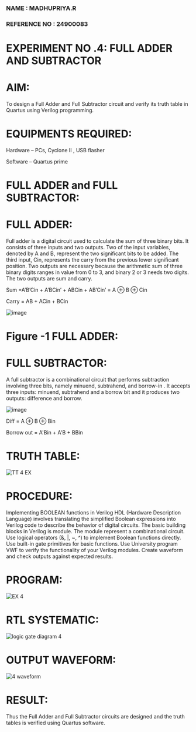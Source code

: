 ### NAME : MADHUPRIYA.R
### REFERENCE NO : 24900083
# EXPERIMENT NO .4: FULL ADDER AND SUBTRACTOR


# AIM:

To design a Full Adder and Full Subtractor circuit and verify its truth table in Quartus using Verilog programming.

# EQUIPMENTS REQUIRED:

Hardware – PCs, Cyclone II , USB flasher

Software – Quartus prime

# FULL ADDER and FULL SUBTRACTOR:

# FULL ADDER:

Full adder is a digital circuit used to calculate the sum of three binary bits. It consists of three inputs and two outputs. Two of the input variables, denoted by A and B, represent the two significant bits to be added. The third input, Cin, represents the carry from the previous lower significant position. Two outputs are necessary because the arithmetic sum of three binary digits ranges in value from 0 to 3, and binary 2 or 3 needs two digits. The two outputs are sum and carry.

Sum =A’B’Cin + A’BCin’ + ABCin + AB’Cin’ = A ⊕ B ⊕ Cin 

Carry = AB + ACin + BCin

![image](https://github.com/naavaneetha/FULL_ADDER_SUBTRACTOR/assets/154305477/0f30ba51-5ffb-4198-845f-18e054f675e7)

# Figure -1 FULL ADDER:

# FULL SUBTRACTOR:

A full subtractor is a combinational circuit that performs subtraction involving three bits, namely minuend, subtrahend, and borrow-in . It accepts three inputs: minuend, subtrahend and a borrow bit and it produces two outputs: difference and borrow.

![image](https://github.com/naavaneetha/FULL_ADDER_SUBTRACTOR/assets/154305477/02b24f51-ab51-4304-9ad6-7b81ffc1ead5)

Diff = A ⊕ B ⊕ Bin 

Borrow out = A'Bin + A'B + BBin

# TRUTH TABLE:


![TT 4 EX](https://github.com/user-attachments/assets/8e03d675-961d-48e9-9488-a7311e751748)

# PROCEDURE:

Implementing BOOLEAN functions in Verilog HDL (Hardware Description Language) involves translating the simplified Boolean expressions into Verilog code to describe the behavior of digital circuits. The basic building blocks in Verilog is module. The module represent a combinational circuit. Use logical operators (&, |, ~, ^) to implement Boolean functions directly. Use built-in gate primitives for basic functions. Use University program VWF to verify the functionality of your Verilog modules. Create waveform and check outputs against expected results.

# PROGRAM:


![EX 4](https://github.com/user-attachments/assets/9e7f0243-43d9-452c-824b-62963166b008)

# RTL SYSTEMATIC:

![logic gate diagram 4](https://github.com/user-attachments/assets/fb36aa01-0bc2-4188-a894-81d7d2d40b70)


# OUTPUT WAVEFORM:

![4 waveform](https://github.com/user-attachments/assets/49cd36eb-1428-43f9-b6d0-8f5579d7c1ed)

# RESULT:

Thus the Full Adder and Full Subtractor circuits are designed and the truth tables is verified using Quartus software.



